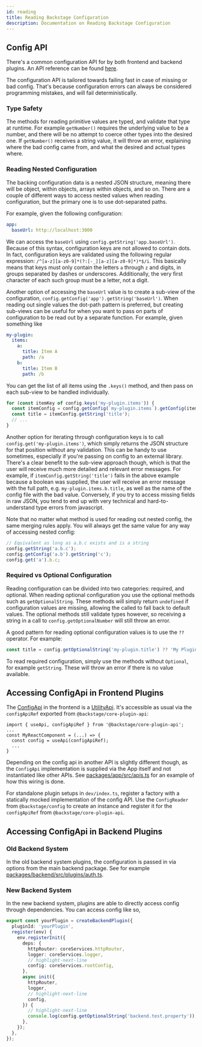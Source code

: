 ```yaml
---
id: reading
title: Reading Backstage Configuration
description: Documentation on Reading Backstage Configuration
---
```


## Config API

There's a common configuration API for by both frontend and backend plugins. An
API reference can be found [here](../reference/config.config.md).

The configuration API is tailored towards failing fast in case of missing or bad
config. That's because configuration errors can always be considered programming
mistakes, and will fail deterministically.

### Type Safety

The methods for reading primitive values are typed, and validate that type at
runtime. For example `getNumber()` requires the underlying value to be a number,
and there will be no attempt to coerce other types into the desired one. If
`getNumber()` receives a string value, it will throw an error, explaining where
the bad config came from, and what the desired and actual types where.

### Reading Nested Configuration

The backing configuration data is a nested JSON structure, meaning there will be
object, within objects, arrays within objects, and so on. There are a couple of
different ways to access nested values when reading configuration, but the
primary one is to use dot-separated paths.

For example, given the following configuration:

```yaml
app:
  baseUrl: http://localhost:3000
```

We can access the `baseUrl` using `config.getString('app.baseUrl')`. Because of
this syntax, configuration keys are not allowed to contain dots. In fact,
configuration keys are validated using the following regular expression:
`/^[a-z][a-z0-9]*(?:[-_][a-z][a-z0-9]*)*$/i`. This basically means that keys
must only contain the letters `a` through `z` and digits, in groups separated by
dashes or underscores. Additionally, the very first character of each such group
must be a letter, not a digit.

Another option of accessing the `baseUrl` value is to create a sub-view of the
configuration, `config.getConfig('app').getString('baseUrl')`. When reading out
single values the dot-path pattern is preferred, but creating sub-views can be
useful for when you want to pass on parts of configuration to be read out by a
separate function. For example, given something like

```yaml
my-plugin:
  items:
    a:
      title: Item A
      path: /a
    b:
      title: Item B
      path: /b
```

You can get the list of all items using the `.keys()` method, and then pass on
each sub-view to be handled individually.

```ts
for (const itemKey of config.keys('my-plugin.items')) {
  const itemConfig = config.getConfig(`my-plugin.items`).getConfig(itemKey);
  const title = itemConfig.getString('title');
  // ...
}
```

Another option for iterating through configuration keys is to call
`config.get('my-plugin.items')`, which simply returns the JSON structure for
that position without any validation. This can be handy to use sometimes,
especially if you're passing on config to an external library. There's a clear
benefit to the sub-view approach though, which is that the user will receive
much more detailed and relevant error messages. For example, if
`itemConfig.getString('title')` fails in the above example because a boolean was
supplied, the user will receive an error message with the full path, e.g.
`my-plugin.items.b.title`, as well as the name of the config file with the bad
value. Conversely, if you try to access missing fields in raw JSON, you tend to
end up with very technical and hard-to-understand type errors from javascript.

Note that no matter what method is used for reading out nested config, the same
merging rules apply. You will always get the same value for any way of accessing
nested config:

```ts
// Equivalent as long as a.b.c exists and is a string
config.getString('a.b.c');
config.getConfig('a.b').getString('c');
config.get('a').b.c;
```

### Required vs Optional Configuration

Reading configuration can be divided into two categories: required, and
optional. When reading optional configuration you use the optional methods such
as `getOptionalString`. These methods will simply return `undefined` if
configuration values are missing, allowing the called to fall back to default
values. The optional methods still validate types however, so receiving a string
in a call to `config.getOptionalNumber` will still throw an error.

A good pattern for reading optional configuration values is to use the `??`
operator. For example:

```ts
const title = config.getOptionalString('my-plugin.title') ?? 'My Plugin';
```

To read required configuration, simply use the methods without `Optional`, for
example `getString`. These will throw an error if there is no value available.

## Accessing ConfigApi in Frontend Plugins

The [ConfigApi](../reference/core-plugin-api.configapi.md) in the frontend is a
[UtilityApi](../api/utility-apis.md). It's accessible as usual via the
`configApiRef` exported from `@backstage/core-plugin-api`:

```
import { useApi, configApiRef } from '@backstage/core-plugin-api';
...
const MyReactComponent = (...) => {
  const config = useApi(configApiRef);
  ...
}
```

Depending on the config api in another API is slightly different though, as the
`ConfigApi` implementation is supplied via the App itself and not instantiated
like other APIs. See
[packages/app/src/apis.ts](https://github.com/backstage/backstage/blob/244eef851f5aa19f91c7c9b5c12d5df95cf482ca/packages/app/src/apis.ts#L66)
for an example of how this wiring is done.

For standalone plugin setups in `dev/index.ts`, register a factory with a
statically mocked implementation of the config API. Use the `ConfigReader` from
`@backstage/config` to create an instance and register it for the `configApiRef`
from `@backstage/core-plugin-api`.

## Accessing ConfigApi in Backend Plugins

### Old Backend System

In the old backend system plugins, the configuration is passed in via options from the main
backend package. See for example
[packages/backend/src/plugins/auth.ts](https://github.com/backstage/backstage/blob/244eef851f5aa19f91c7c9b5c12d5df95cf482ca/packages/backend/src/plugins/auth.ts#L23).

### New Backend System

In the new backend system, plugins are able to directly access config through dependencies. You can access config like so,

```ts title="plugins/your-plugin-backend/src/plugin.ts"
export const yourPlugin = createBackendPlugin({
  pluginId: 'yourPlugin',
  register(env) {
    env.registerInit({
      deps: {
        httpRouter: coreServices.httpRouter,
        logger: coreServices.logger,
        // highlight-next-line
        config: coreServices.rootConfig,
      },
      async init({
        httpRouter,
        logger,
        // highlight-next-line
        config,
      }) {
        // highlight-next-line
        console.log(config.getOptionalString('backend.test.property'));
      },
    });
  },
});
```
